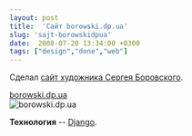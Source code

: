 ```yaml
---
layout: post
title:  'Сайт borowski.dp.ua'
slug: 'sajt-borowskidpua'
date:  2008-07-20 13:34:00 +0300
tags: ["design","done","web"]
---
```


Сделал [сайт художника Сергея Боровского](http://borowski.dp.ua).

[borowski.dp.ua](http://borowski.dp.ua)  
![borowski.dp.ua](http://lh6.ggpht.com/rukeba/SIMUXWuxEBI/AAAAAAAAAZA/lsmGMLAaGXY/s800/%D0%A5%D1%83%D0%B4%D0%BE%D0%B6%D0%BD%D1%8F%20%D0%BC%D0%B0%D0%B9%D1%81%D1%82%D0%B5%D1%80%D0%BD%D1%8F-%D0%B3%D0%B0%D0%BB%D0%B5%D1%80%D0%B5%D1%8F%20%D0%A1%D0%B5%D1%80%D0%B3%D1%96%D1%8F%20%D0%91%D0%BE%D1%80%D0%BE%D0%B2%D1%81%D1%8C%D0%BA%D0%BE%D0%B3%D0%BE.png "borowski.dp.ua")

**Технология** -- [Django](http://www.djangoproject.com/).

